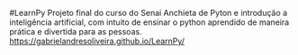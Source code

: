 #LearnPy
Projeto final do curso do Senai Anchieta de Pyton e introdução a inteligência artificial, com intuito de ensinar o python aprendido de maneira prática e divertida para as pessoas.
https://gabrielandresoliveira.github.io/LearnPy/
